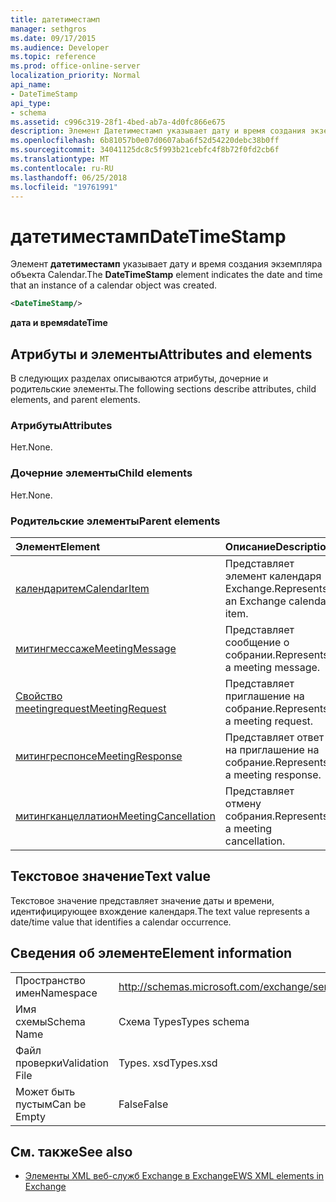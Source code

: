 ```yaml
---
title: датетиместамп
manager: sethgros
ms.date: 09/17/2015
ms.audience: Developer
ms.topic: reference
ms.prod: office-online-server
localization_priority: Normal
api_name:
- DateTimeStamp
api_type:
- schema
ms.assetid: c996c319-28f1-4bed-ab7a-4d0fc866e675
description: Элемент Датетиместамп указывает дату и время создания экземпляра объекта Calendar.
ms.openlocfilehash: 6b81057b0e07d0607aba6f52d54220debc38b0ff
ms.sourcegitcommit: 34041125dc8c5f993b21cebfc4f8b72f0fd2cb6f
ms.translationtype: MT
ms.contentlocale: ru-RU
ms.lasthandoff: 06/25/2018
ms.locfileid: "19761991"
---
```

# <a name="datetimestamp"></a><span data-ttu-id="b5244-103">датетиместамп</span><span class="sxs-lookup"><span data-stu-id="b5244-103">DateTimeStamp</span></span>

<span data-ttu-id="b5244-104">Элемент **датетиместамп** указывает дату и время создания экземпляра объекта Calendar.</span><span class="sxs-lookup"><span data-stu-id="b5244-104">The **DateTimeStamp** element indicates the date and time that an instance of a calendar object was created.</span></span> 
  
```xml
<DateTimeStamp/>
```

<span data-ttu-id="b5244-105">**дата и время**</span><span class="sxs-lookup"><span data-stu-id="b5244-105">**dateTime**</span></span>

## <a name="attributes-and-elements"></a><span data-ttu-id="b5244-106">Атрибуты и элементы</span><span class="sxs-lookup"><span data-stu-id="b5244-106">Attributes and elements</span></span>

<span data-ttu-id="b5244-107">В следующих разделах описываются атрибуты, дочерние и родительские элементы.</span><span class="sxs-lookup"><span data-stu-id="b5244-107">The following sections describe attributes, child elements, and parent elements.</span></span>
  
### <a name="attributes"></a><span data-ttu-id="b5244-108">Атрибуты</span><span class="sxs-lookup"><span data-stu-id="b5244-108">Attributes</span></span>

<span data-ttu-id="b5244-109">Нет.</span><span class="sxs-lookup"><span data-stu-id="b5244-109">None.</span></span>
  
### <a name="child-elements"></a><span data-ttu-id="b5244-110">Дочерние элементы</span><span class="sxs-lookup"><span data-stu-id="b5244-110">Child elements</span></span>

<span data-ttu-id="b5244-111">Нет.</span><span class="sxs-lookup"><span data-stu-id="b5244-111">None.</span></span>
  
### <a name="parent-elements"></a><span data-ttu-id="b5244-112">Родительские элементы</span><span class="sxs-lookup"><span data-stu-id="b5244-112">Parent elements</span></span>

|<span data-ttu-id="b5244-113">**Элемент**</span><span class="sxs-lookup"><span data-stu-id="b5244-113">**Element**</span></span>|<span data-ttu-id="b5244-114">**Описание**</span><span class="sxs-lookup"><span data-stu-id="b5244-114">**Description**</span></span>|
|:-----|:-----|
|[<span data-ttu-id="b5244-115">календаритем</span><span class="sxs-lookup"><span data-stu-id="b5244-115">CalendarItem</span></span>](calendaritem.md) <br/> |<span data-ttu-id="b5244-116">Представляет элемент календаря Exchange.</span><span class="sxs-lookup"><span data-stu-id="b5244-116">Represents an Exchange calendar item.</span></span>  <br/> |
|[<span data-ttu-id="b5244-117">митингмессаже</span><span class="sxs-lookup"><span data-stu-id="b5244-117">MeetingMessage</span></span>](meetingmessage.md) <br/> |<span data-ttu-id="b5244-118">Представляет сообщение о собрании.</span><span class="sxs-lookup"><span data-stu-id="b5244-118">Represents a meeting message.</span></span>  <br/> |
|[<span data-ttu-id="b5244-119">Свойство meetingrequest</span><span class="sxs-lookup"><span data-stu-id="b5244-119">MeetingRequest</span></span>](meetingrequest.md) <br/> |<span data-ttu-id="b5244-120">Представляет приглашение на собрание.</span><span class="sxs-lookup"><span data-stu-id="b5244-120">Represents a meeting request.</span></span>  <br/> |
|[<span data-ttu-id="b5244-121">митингреспонсе</span><span class="sxs-lookup"><span data-stu-id="b5244-121">MeetingResponse</span></span>](meetingresponse.md) <br/> |<span data-ttu-id="b5244-122">Представляет ответ на приглашение на собрание.</span><span class="sxs-lookup"><span data-stu-id="b5244-122">Represents a meeting response.</span></span>  <br/> |
|[<span data-ttu-id="b5244-123">митингканцеллатион</span><span class="sxs-lookup"><span data-stu-id="b5244-123">MeetingCancellation</span></span>](meetingcancellation.md) <br/> |<span data-ttu-id="b5244-124">Представляет отмену собрания.</span><span class="sxs-lookup"><span data-stu-id="b5244-124">Represents a meeting cancellation.</span></span>  <br/> |
   
## <a name="text-value"></a><span data-ttu-id="b5244-125">Текстовое значение</span><span class="sxs-lookup"><span data-stu-id="b5244-125">Text value</span></span>

<span data-ttu-id="b5244-126">Текстовое значение представляет значение даты и времени, идентифицирующее вхождение календаря.</span><span class="sxs-lookup"><span data-stu-id="b5244-126">The text value represents a date/time value that identifies a calendar occurrence.</span></span>
  
## <a name="element-information"></a><span data-ttu-id="b5244-127">Сведения об элементе</span><span class="sxs-lookup"><span data-stu-id="b5244-127">Element information</span></span>

|||
|:-----|:-----|
|<span data-ttu-id="b5244-128">Пространство имен</span><span class="sxs-lookup"><span data-stu-id="b5244-128">Namespace</span></span>  <br/> |http://schemas.microsoft.com/exchange/services/2006/types  <br/> |
|<span data-ttu-id="b5244-129">Имя схемы</span><span class="sxs-lookup"><span data-stu-id="b5244-129">Schema Name</span></span>  <br/> |<span data-ttu-id="b5244-130">Схема Types</span><span class="sxs-lookup"><span data-stu-id="b5244-130">Types schema</span></span>  <br/> |
|<span data-ttu-id="b5244-131">Файл проверки</span><span class="sxs-lookup"><span data-stu-id="b5244-131">Validation File</span></span>  <br/> |<span data-ttu-id="b5244-132">Types. xsd</span><span class="sxs-lookup"><span data-stu-id="b5244-132">Types.xsd</span></span>  <br/> |
|<span data-ttu-id="b5244-133">Может быть пустым</span><span class="sxs-lookup"><span data-stu-id="b5244-133">Can be Empty</span></span>  <br/> |<span data-ttu-id="b5244-134">False</span><span class="sxs-lookup"><span data-stu-id="b5244-134">False</span></span>  <br/> |
   
## <a name="see-also"></a><span data-ttu-id="b5244-135">См. также</span><span class="sxs-lookup"><span data-stu-id="b5244-135">See also</span></span>

- [<span data-ttu-id="b5244-136">Элементы XML веб-служб Exchange в Exchange</span><span class="sxs-lookup"><span data-stu-id="b5244-136">EWS XML elements in Exchange</span></span>](ews-xml-elements-in-exchange.md)

